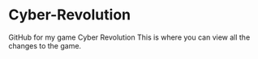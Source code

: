# Cyber-Revolution
GitHub for my game Cyber Revolution
This is where you can view all the changes to the game.
